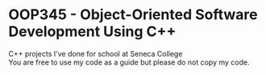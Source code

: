 # OOP345 - 	Object-Oriented Software Development Using C++
C++ projects I've done for school at Seneca College
<br> You are free to use my code as a guide but please do not copy my code. </br>
